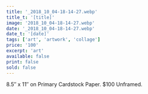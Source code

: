 ```yaml
---
title: '_2018_10_04-18-14-27.webp'
title_t: '[title]'
image: '2018_10_04-18-14-27.webp'
date: '_2018_10_04-18-14-27.webp'
date_t: '[date]'
tags: ['art', 'artwork', 'collage']
price: '100'
excerpt: 'art'
available: false
print: false
sold: false
---
```



8.5″ x 11″ on Primary Cardstock Paper.
$100 Unframed.
